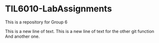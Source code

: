 # TIL6010-LabAssignments
This is a repository for Group 6

This is a new line of text.
This is a new line of text for the other git function
And another one.